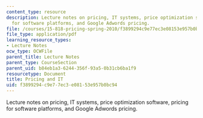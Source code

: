 ```yaml
---
content_type: resource
description: Lecture notes on pricing, IT systems, price optimization software, pricing
  for software platforms, and Google Adwords pricing.
file: /courses/15-818-pricing-spring-2010/f3899294c9e77ec3e08153e957b0bc94_MIT15_818S10_lec06.pdf
file_type: application/pdf
learning_resource_types:
- Lecture Notes
ocw_type: OCWFile
parent_title: Lecture Notes
parent_type: CourseSection
parent_uid: b84eb1a3-6244-356f-93a5-0b31cb6ba1f9
resourcetype: Document
title: Pricing and IT
uid: f3899294-c9e7-7ec3-e081-53e957b0bc94
---
```

Lecture notes on pricing, IT systems, price optimization software, pricing for software platforms, and Google Adwords pricing.

